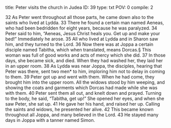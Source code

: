 title:          Peter visits the church in Judea
ID:             39
type:           txt
POV:            0
compile:        2


 32 As Peter went throughout all those parts, he came down also to the saints who lived at Lydda. 33 There he found a certain man named Aeneas, who had been bedridden for eight years, because he was paralyzed. 34 Peter said to him, “Aeneas, Jesus Christ heals you. Get up and make your bed!” Immediately he arose. 35 All who lived at Lydda and in Sharon saw him, and they turned to the Lord.
36 Now there was at Joppa a certain disciple named Tabitha, which when translated, means Dorcas.§ This woman was full of good works and acts of mercy which she did. 37 In those days, she became sick, and died. When they had washed her, they laid her in an upper room. 38 As Lydda was near Joppa, the disciples, hearing that Peter was there, sent two men* to him, imploring him not to delay in coming to them. 39 Peter got up and went with them. When he had come, they brought him into the upper room. All the widows stood by him weeping, and showing the coats and garments which Dorcas had made while she was with them. 40 Peter sent them all out, and knelt down and prayed. Turning to the body, he said, “Tabitha, get up!” She opened her eyes, and when she saw Peter, she sat up. 41 He gave her his hand, and raised her up. Calling the saints and widows, he presented her alive. 42 This became known throughout all Joppa, and many believed in the Lord. 43 He stayed many days in Joppa with a tanner named Simon. 